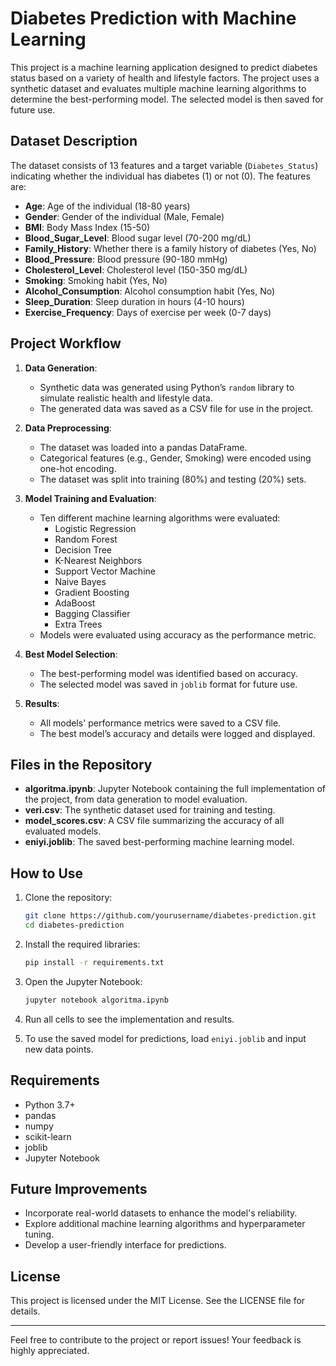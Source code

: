 # Diabetes Prediction with Machine Learning

This project is a machine learning application designed to predict diabetes status based on a variety of health and lifestyle factors. The project uses a synthetic dataset and evaluates multiple machine learning algorithms to determine the best-performing model. The selected model is then saved for future use.

## Dataset Description
The dataset consists of 13 features and a target variable (`Diabetes_Status`) indicating whether the individual has diabetes (1) or not (0). The features are:

- **Age**: Age of the individual (18-80 years)
- **Gender**: Gender of the individual (Male, Female)
- **BMI**: Body Mass Index (15-50)
- **Blood_Sugar_Level**: Blood sugar level (70-200 mg/dL)
- **Family_History**: Whether there is a family history of diabetes (Yes, No)
- **Blood_Pressure**: Blood pressure (90-180 mmHg)
- **Cholesterol_Level**: Cholesterol level (150-350 mg/dL)
- **Smoking**: Smoking habit (Yes, No)
- **Alcohol_Consumption**: Alcohol consumption habit (Yes, No)
- **Sleep_Duration**: Sleep duration in hours (4-10 hours)
- **Exercise_Frequency**: Days of exercise per week (0-7 days)

## Project Workflow

1. **Data Generation**:
   - Synthetic data was generated using Python’s `random` library to simulate realistic health and lifestyle data.
   - The generated data was saved as a CSV file for use in the project.

2. **Data Preprocessing**:
   - The dataset was loaded into a pandas DataFrame.
   - Categorical features (e.g., Gender, Smoking) were encoded using one-hot encoding.
   - The dataset was split into training (80%) and testing (20%) sets.

3. **Model Training and Evaluation**:
   - Ten different machine learning algorithms were evaluated:
     - Logistic Regression
     - Random Forest
     - Decision Tree
     - K-Nearest Neighbors
     - Support Vector Machine
     - Naive Bayes
     - Gradient Boosting
     - AdaBoost
     - Bagging Classifier
     - Extra Trees
   - Models were evaluated using accuracy as the performance metric.

4. **Best Model Selection**:
   - The best-performing model was identified based on accuracy.
   - The selected model was saved in `joblib` format for future use.

5. **Results**:
   - All models' performance metrics were saved to a CSV file.
   - The best model’s accuracy and details were logged and displayed.

## Files in the Repository

- **algoritma.ipynb**: Jupyter Notebook containing the full implementation of the project, from data generation to model evaluation.
- **veri.csv**: The synthetic dataset used for training and testing.
- **model_scores.csv**: A CSV file summarizing the accuracy of all evaluated models.
- **eniyi.joblib**: The saved best-performing machine learning model.

## How to Use

1. Clone the repository:
   ```bash
   git clone https://github.com/yourusername/diabetes-prediction.git
   cd diabetes-prediction
   ```

2. Install the required libraries:
   ```bash
   pip install -r requirements.txt
   ```

3. Open the Jupyter Notebook:
   ```bash
   jupyter notebook algoritma.ipynb
   ```

4. Run all cells to see the implementation and results.

5. To use the saved model for predictions, load `eniyi.joblib` and input new data points.

## Requirements

- Python 3.7+
- pandas
- numpy
- scikit-learn
- joblib
- Jupyter Notebook

## Future Improvements

- Incorporate real-world datasets to enhance the model's reliability.
- Explore additional machine learning algorithms and hyperparameter tuning.
- Develop a user-friendly interface for predictions.

## License

This project is licensed under the MIT License. See the LICENSE file for details.

---

Feel free to contribute to the project or report issues! Your feedback is highly appreciated.


